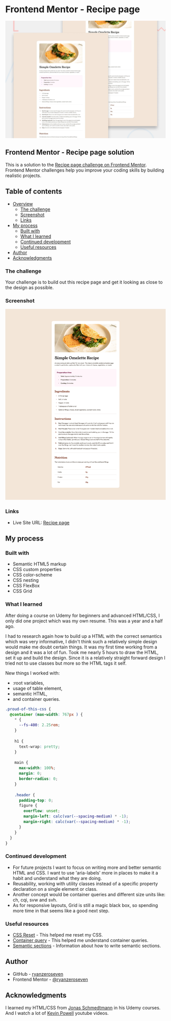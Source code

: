 # Frontend Mentor - Recipe page

![Design preview for the Recipe page coding challenge](./design/desktop-preview.jpg)

## Frontend Mentor - Recipe page solution

This is a solution to the [Recipe page challenge on Frontend Mentor](https://www.frontendmentor.io/challenges/recipe-page-KiTsR8QQKm). Frontend Mentor challenges help you improve your coding skills by building realistic projects.

## Table of contents

- [Overview](#overview)
  - [The challenge](#the-challenge)
  - [Screenshot](#screenshot)
  - [Links](#links)
- [My process](#my-process)
  - [Built with](#built-with)
  - [What I learned](#what-i-learned)
  - [Continued development](#continued-development)
  - [Useful resources](#useful-resources)
- [Author](#author)
- [Acknowledgments](#acknowledgments)

### The challenge

Your challenge is to build out this recipe page and get it looking as close to the design as possible.

### Screenshot

![](./screenshot-recipe-page.jpg)

### Links

- Live Site URL: [Recipe page](https://ryanzeroseven.github.io/fem-recipe-page/)

## My process

### Built with

- Semantic HTML5 markup
- CSS custom properties
- CSS color-scheme
- CSS nesting
- CSS FlexBox
- CSS Grid

### What I learned

After doing a course on Udemy for beginners and advanced HTML/CSS, I only did one project which was my own resume. This was a year and a half ago.

I had to research again how to build up a HTML with the correct semantics which was very informative, I didn't think such a relatively simple design would make me doubt certain things.
It was my first time working from a design and it was a lot of fun. Took me nearly 5 hours to draw the HTML, set it up and build the design.
Since it is a relatively straight forward design I tried not to use classes but more so the HTML tags it self.

New things I worked with:

- :root variables,
- usage of table element,
- semantic HTML,
- and container queries.

```css
.proud-of-this-css {
  @container (max-width: 767px ) {
    * {
      --fs-400: 2.25rem;
    }

    h1 {
      text-wrap: pretty;
    }

    main {
      max-width: 100%;
      margin: 0;
      border-radius: 0;
    }

    .header {
      padding-top: 0;
      figure {
        overflow: unset;
        margin-left: calc(var(--spacing-medium) * -1);
        margin-right: calc(var(--spacing-medium) * -1);
      }
    }
  }
}
```

### Continued development

- For future projects I want to focus on writing more and better semantic HTML and CSS. I want to use 'aria-labels' more in places to make it a habit and understand what they are doing.
- Reusability, working with utility classes instead of a specific property declaration on a single element or class.
- Another concept would be container queries and different size units like: ch, cqi, svw and svh.
- As for responsive layouts, Grid is still a magic black box, so spending more time in that seems like a good next step.

### Useful resources

- [CSS Reset](https://codepen.io/kevinpowell/pen/abMdOpp) - This helped me reset my CSS.
- [Container query](https://www.youtube.com/watch?v=2rlWBZ17Wes&ab_channel=KevinPowell) - This helped me understand container queries.
- [Semantic sections](https://www.w3.org/WAI/ARIA/apg/patterns/landmarks/examples/region.html) - Information about how to write semantic sections.

## Author

- GitHub - [ryanzeroseven](https://github.com/ryanzeroseven)
- Frontend Mentor - [@ryanzeroseven](https://www.frontendmentor.io/profile/ryanzeroseven)

## Acknowledgments

I learned my HTML/CSS from [Jonas Schmedtmann](https://codingheroes.io/) in his Udemy courses. And I watch a lot of [Kevin Powell](https://www.kevinpowell.co/) youtube videos.
